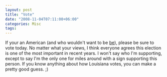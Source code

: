 ```yaml
---
layout: post
title: "Vote"
date: "2008-11-04T07:11:00+06:00"
categories: Misc 
tags: 
---
```


If your an American (and who wouldn't want to be <a href="http://www.mtvmusic.com/video/?id=307907">be</a>), please be sure to vote today. No matter what your views, I think everyone agrees this election is one of the most important in recent years. I won't say who I'm supporting, except to say I'm the only one for miles around with a sign supporting this person. If you know anything about how Louisiana votes, you can make a pretty good guess. ;)